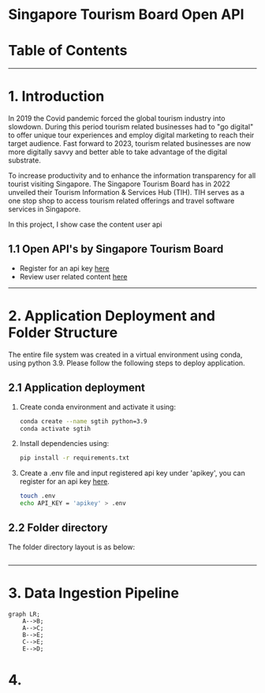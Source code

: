 # Singapore Tourism Board Open API

# Table of Contents


---
# 1. Introduction
In 2019 the Covid pandemic forced the global tourism industry into slowdown. During this period tourism related businesses had to "go digital" to offer unique tour experiences and employ digital marketing to reach their target audience. Fast forward to 2023, tourism related businesses are now more digitally savvy and better able to take advantage of the digital substrate.

To increase productivity and to enhance the information transparency for all tourist visiting Singapore. The Singapore Tourism Board has in 2022 unveiled their Tourism Information & Services Hub (TIH). TIH serves as a one stop shop to access tourism related offerings and travel software services in Singapore.

In this project, I show case the content user api


## 1.1 Open API's by Singapore Tourism Board

- Register for an api key [here](https://tih-iam.stb.gov.sg/iamsso/register?service=https://tih.stb.gov.sg/bin/loginValidation&regType=dev)
- Review user related content [here](https://tih-dev.stb.gov.sg/content-api/apis)

---
# 2. Application Deployment and Folder Structure

The entire file system was created in a virtual environment using conda, using python 3.9. Please follow the following steps to deploy application.
## 2.1 Application deployment
1. Create conda environment and activate it using:
    ```bash
    conda create --name sgtih python=3.9
    conda activate sgtih
    ```
2. Install dependencies using:
    ```bash
    pip install -r requirements.txt
    ```
3. Create a .env file and input registered api key under 'apikey', you can register for an api key [here](https://tih-iam.stb.gov.sg/iamsso/register?service=https://tih.stb.gov.sg/bin/loginValidation&regType=dev).
   ```bash
   touch .env
   echo API_KEY = 'apikey' > .env
   ```


## 2.2 Folder directory

The folder directory layout is as below:
```bash
```

---
# 3. Data Ingestion Pipeline

```mermaid
graph LR;
    A-->B;
    A-->C;
    B-->E;
    C-->E;
    E-->D;
```
# 4. 
